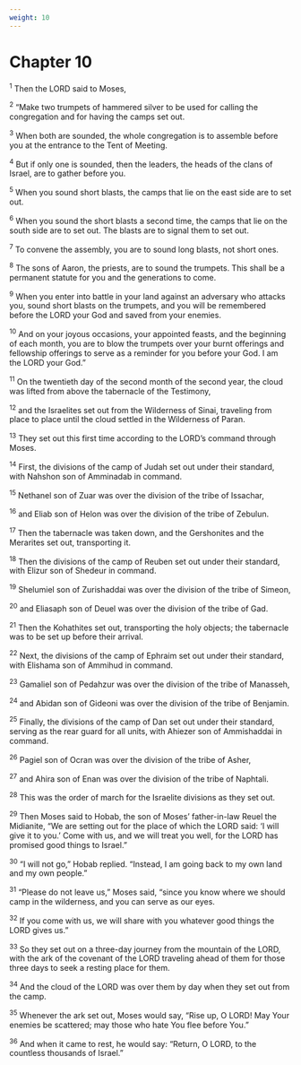 ```yaml
---
weight: 10
---
```


# Chapter 10

<sup>1</sup> Then the LORD said to Moses, 

<sup>2</sup> “Make two trumpets of hammered silver to be used for calling the congregation and for having the camps set out. 

<sup>3</sup> When both are sounded, the whole congregation is to assemble before you at the entrance to the Tent of Meeting. 

<sup>4</sup> But if only one is sounded, then the leaders, the heads of the clans of Israel, are to gather before you. 

<sup>5</sup> When you sound short blasts, the camps that lie on the east side are to set out. 

<sup>6</sup> When you sound the short blasts a second time, the camps that lie on the south side are to set out. The blasts are to signal them to set out. 

<sup>7</sup> To convene the assembly, you are to sound long blasts, not short ones. 

<sup>8</sup> The sons of Aaron, the priests, are to sound the trumpets. This shall be a permanent statute for you and the generations to come. 

<sup>9</sup> When you enter into battle in your land against an adversary who attacks you, sound short blasts on the trumpets, and you will be remembered before the LORD your God and saved from your enemies. 

<sup>10</sup> And on your joyous occasions, your appointed feasts, and the beginning of each month, you are to blow the trumpets over your burnt offerings and fellowship offerings to serve as a reminder for you before your God. I am the LORD your God.” 

<sup>11</sup> On the twentieth day of the second month of the second year, the cloud was lifted from above the tabernacle of the Testimony, 

<sup>12</sup> and the Israelites set out from the Wilderness of Sinai, traveling from place to place until the cloud settled in the Wilderness of Paran. 

<sup>13</sup> They set out this first time according to the LORD’s command through Moses. 

<sup>14</sup> First, the divisions of the camp of Judah set out under their standard, with Nahshon son of Amminadab in command. 

<sup>15</sup> Nethanel son of Zuar was over the division of the tribe of Issachar, 

<sup>16</sup> and Eliab son of Helon was over the division of the tribe of Zebulun. 

<sup>17</sup> Then the tabernacle was taken down, and the Gershonites and the Merarites set out, transporting it. 

<sup>18</sup> Then the divisions of the camp of Reuben set out under their standard, with Elizur son of Shedeur in command. 

<sup>19</sup> Shelumiel son of Zurishaddai was over the division of the tribe of Simeon, 

<sup>20</sup> and Eliasaph son of Deuel was over the division of the tribe of Gad. 

<sup>21</sup> Then the Kohathites set out, transporting the holy objects; the tabernacle was to be set up before their arrival. 

<sup>22</sup> Next, the divisions of the camp of Ephraim set out under their standard, with Elishama son of Ammihud in command. 

<sup>23</sup> Gamaliel son of Pedahzur was over the division of the tribe of Manasseh, 

<sup>24</sup> and Abidan son of Gideoni was over the division of the tribe of Benjamin. 

<sup>25</sup> Finally, the divisions of the camp of Dan set out under their standard, serving as the rear guard for all units, with Ahiezer son of Ammishaddai in command. 

<sup>26</sup> Pagiel son of Ocran was over the division of the tribe of Asher, 

<sup>27</sup> and Ahira son of Enan was over the division of the tribe of Naphtali. 

<sup>28</sup> This was the order of march for the Israelite divisions as they set out. 

<sup>29</sup> Then Moses said to Hobab, the son of Moses’ father-in-law Reuel the Midianite, “We are setting out for the place of which the LORD said: ‘I will give it to you.’ Come with us, and we will treat you well, for the LORD has promised good things to Israel.” 

<sup>30</sup> “I will not go,” Hobab replied. “Instead, I am going back to my own land and my own people.” 

<sup>31</sup> “Please do not leave us,” Moses said, “since you know where we should camp in the wilderness, and you can serve as our eyes. 

<sup>32</sup> If you come with us, we will share with you whatever good things the LORD gives us.” 

<sup>33</sup> So they set out on a three-day journey from the mountain of the LORD, with the ark of the covenant of the LORD traveling ahead of them for those three days to seek a resting place for them. 

<sup>34</sup> And the cloud of the LORD was over them by day when they set out from the camp. 

<sup>35</sup> Whenever the ark set out, Moses would say, “Rise up, O LORD! May Your enemies be scattered; may those who hate You flee before You.” 

<sup>36</sup> And when it came to rest, he would say: “Return, O LORD, to the countless thousands of Israel.” 



